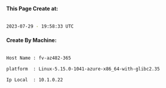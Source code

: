 
   
#### This Page Create at:

```bash

2023-07-29 - 19:58:33 UTC

```

#### Create By Machine:

```bash

Host Name : fv-az482-365

platform  : Linux-5.15.0-1041-azure-x86_64-with-glibc2.35

Ip Local  : 10.1.0.22

```

